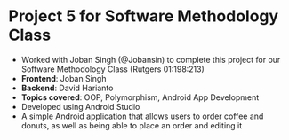 # Project 5 for Software Methodology Class

- Worked with Joban Singh (@Jobansin) to complete this project for our Software Methodology Class (Rutgers 01:198:213)
- **Frontend**: Joban Singh
- **Backend**: David Harianto
- **Topics covered**: OOP, Polymorphism, Android App Development
- Developed using Android Studio
- A simple Android application that allows users to order coffee and donuts, as well as being able to place an order and editing it
